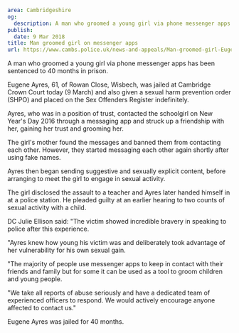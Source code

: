 ```yaml
area: Cambridgeshire
og:
  description: A man who groomed a young girl via phone messenger apps has been sentenced to 40 months in prison.
publish:
  date: 9 Mar 2018
title: Man groomed girl on messenger apps
url: https://www.cambs.police.uk/news-and-appeals/Man-groomed-girl-Eugene-Ayres
```

A man who groomed a young girl via phone messenger apps has been sentenced to 40 months in prison.

Eugene Ayres, 61, of Rowan Close, Wisbech, was jailed at Cambridge Crown Court today (9 March) and also given a sexual harm prevention order (SHPO) and placed on the Sex Offenders Register indefinitely.

Ayres, who was in a position of trust, contacted the schoolgirl on New Year's Day 2016 through a messaging app and struck up a friendship with her, gaining her trust and grooming her.

The girl's mother found the messages and banned them from contacting each other. However, they started messaging each other again shortly after using fake names.

Ayres then began sending suggestive and sexually explicit content, before arranging to meet the girl to engage in sexual activity.

The girl disclosed the assault to a teacher and Ayres later handed himself in at a police station. He pleaded guilty at an earlier hearing to two counts of sexual activity with a child.

DC Julie Ellison said: "The victim showed incredible bravery in speaking to police after this experience.

"Ayres knew how young his victim was and deliberately took advantage of her vulnerability for his own sexual gain.

"The majority of people use messenger apps to keep in contact with their friends and family but for some it can be used as a tool to groom children and young people.

"We take all reports of abuse seriously and have a dedicated team of experienced officers to respond. We would actively encourage anyone affected to contact us."

Eugene Ayres was jailed for 40 months.
